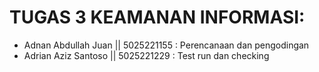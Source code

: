 # TUGAS 3 KEAMANAN INFORMASI:

- Adnan Abdullah Juan || 5025221155 : Perencanaan dan pengodingan
- Adrian Aziz Santoso || 5025221229 : Test run dan checking
